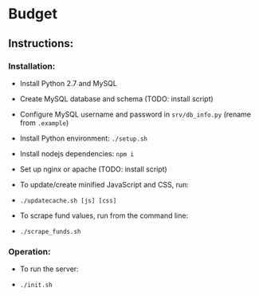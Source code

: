 # Budget

## Instructions:

### Installation:
 - Install Python 2.7 and MySQL
 - Create MySQL database and schema (TODO: install script)
 - Configure MySQL username and password in `srv/db_info.py` (rename from `.example`)
 - Install Python environment: `./setup.sh`
 - Install nodejs dependencies: `npm i`
 - Set up nginx or apache (TODO: install script)

 - To update/create minified JavaScript and CSS, run:
  * `./updatecache.sh [js] [css]`

 - To scrape fund values, run from the command line:
  *  `./scrape_funds.sh`

### Operation:
 - To run the server:
  *  `./init.sh`
